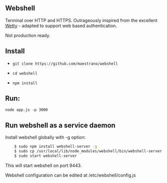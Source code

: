 Webshell
-----------------

Terminal over HTTP and HTTPS. Outrageously inspired from the excellent [Wetty](https://github.com/krishnasrinivas/wetty) - adapted to support web based authentication.

Not production ready.

Install
-------

*  `git clone https://github.com/maestrano/webshell`

*  `cd webshell`

*  `npm install`

Run:
-----------

    node app.js -p 3000

Run webshell as a service daemon
-----------------------------

Install webshell globally with -g option:

```bash
    $ sudo npm install webshell-server -g
    $ sudo cp /usr/local/lib/node_modules/webshell/bin/webshell-server.conf /etc/init
    $ sudo start webshell-server
```

This will start webshell on port 9443.

Webshell configuration can be edited at /etc/webshell/config.js

